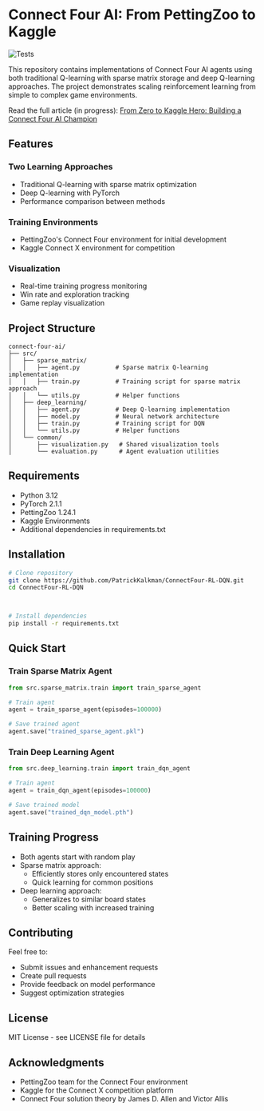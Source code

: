 # Connect Four AI: From PettingZoo to Kaggle

![Tests](https://github.com/PatrickKalkman/ConnectFour-RL-DQN.git/workflows/Tests/badge.svg)

This repository contains implementations of Connect Four AI agents using both traditional Q-learning with sparse matrix storage and deep Q-learning approaches. The project demonstrates scaling reinforcement learning from simple to complex game environments.

Read the full article (in progress): [From Zero to Kaggle Hero: Building a Connect Four AI Champion](https://medium.com/@pkalkman)

## Features

### Two Learning Approaches
- Traditional Q-learning with sparse matrix optimization
- Deep Q-learning with PyTorch
- Performance comparison between methods

### Training Environments
- PettingZoo's Connect Four environment for initial development
- Kaggle Connect X environment for competition

### Visualization
- Real-time training progress monitoring
- Win rate and exploration tracking
- Game replay visualization

## Project Structure
```
connect-four-ai/
├── src/
│   ├── sparse_matrix/
│   │   ├── agent.py          # Sparse matrix Q-learning implementation
│   │   ├── train.py          # Training script for sparse matrix approach
│   │   └── utils.py          # Helper functions
│   ├── deep_learning/
│   │   ├── agent.py          # Deep Q-learning implementation
│   │   ├── model.py          # Neural network architecture
│   │   ├── train.py          # Training script for DQN
│   │   └── utils.py          # Helper functions
│   └── common/
│       ├── visualization.py   # Shared visualization tools
│       └── evaluation.py      # Agent evaluation utilities
```

## Requirements
- Python 3.12
- PyTorch 2.1.1
- PettingZoo 1.24.1
- Kaggle Environments
- Additional dependencies in requirements.txt

## Installation

```bash
# Clone repository
git clone https://github.com/PatrickKalkman/ConnectFour-RL-DQN.git
cd ConnectFour-RL-DQN



# Install dependencies
pip install -r requirements.txt
```

## Quick Start

### Train Sparse Matrix Agent
```python
from src.sparse_matrix.train import train_sparse_agent

# Train agent
agent = train_sparse_agent(episodes=100000)

# Save trained agent
agent.save("trained_sparse_agent.pkl")
```

### Train Deep Learning Agent
```python
from src.deep_learning.train import train_dqn_agent

# Train agent
agent = train_dqn_agent(episodes=100000)

# Save trained model
agent.save("trained_dqn_model.pth")
```

## Training Progress
- Both agents start with random play
- Sparse matrix approach:
  * Efficiently stores only encountered states
  * Quick learning for common positions
- Deep learning approach:
  * Generalizes to similar board states
  * Better scaling with increased training

## Contributing
Feel free to:
- Submit issues and enhancement requests
- Create pull requests
- Provide feedback on model performance
- Suggest optimization strategies

## License
MIT License - see LICENSE file for details

## Acknowledgments
- PettingZoo team for the Connect Four environment
- Kaggle for the Connect X competition platform
- Connect Four solution theory by James D. Allen and Victor Allis